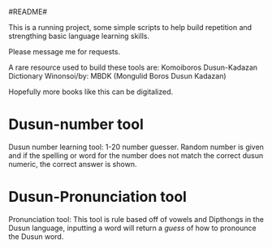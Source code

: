 #README#

This is a running project,
some simple scripts to help build repetition and strengthing basic language learning skills.

Please message me for requests.

A rare resource used to build these tools are: Komoiboros Dusun-Kadazan Dictionary Winonsoi/by: MBDK (Mongulid Boros Dusun Kadazan) 

Hopefully more books like this can be digitalized.


# Dusun-number tool
Dusun number learning tool: 1-20 number guesser. Random number is given and if the spelling or word for the number does not match the correct dusun numeric, the correct answer is shown.

# Dusun-Pronunciation tool
Pronunciation tool: This tool is rule based off of vowels and Dipthongs in the 
Dusun language, inputting a word will return a *guess* of how to pronounce the Dusun word.
